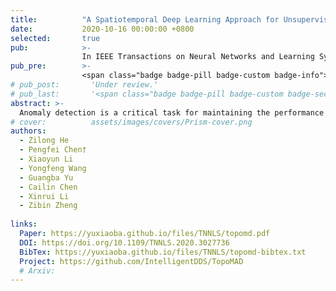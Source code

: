 ```yaml
---
title:          "A Spatiotemporal Deep Learning Approach for Unsupervised Anomaly Detection in Cloud Systems"
date:           2020-10-16 00:00:00 +0800
selected:       true
pub:            >-
                In IEEE Transactions on Neural Networks and Learning Systems
pub_pre:        >-
                <span class="badge badge-pill badge-custom badge-info">TNNLS (Impact Factor 10.4, CCF B)</span>
# pub_post:       'Under review.'
# pub_last:       '<span class="badge badge-pill badge-custom badge-secondary">Conference</span><span class="badge badge-pill badge-custom badge-warning">Poster</span>'
abstract: >-
  Anomaly detection is a critical task for maintaining the performance of a cloud system. Using data-driven methods to address this issue is the mainstream in recent years. However, due to the lack of labeled data for training in practice, it is necessary to enable an anomaly detection model trained on contaminated data in an unsupervised way. Besides, with the increasing complexity of cloud systems, effectively organizing data collected from a wide range of components of a system and modeling spatiotemporal dependence among them become a challenge. In this article, we propose TopoMAD, a stochastic seq2seq model which can robustly model spatial and temporal dependence among contaminated data. We include system topological information to organize metrics from different components and apply sliding windows over metrics collected continuously to capture the temporal dependence. We extract spatial features with the help of graph neural networks and temporal features with long short-term memory networks. Moreover, we develop our model based on variational auto-encoder, enabling it to work well robustly even when trained on contaminated data. Our approach is validated on the run-time performance data collected from two representative cloud systems, namely, a big data batch processing system and a microservice-based transaction processing system. The experimental results show that TopoMAD outperforms some state-of-the-art methods on these two data sets.
# cover:          assets/images/covers/Prism-cover.png
authors:
  - Zilong He
  - Pengfei Chen†
  - Xiaoyun Li
  - Yongfeng Wang
  - Guangba Yu
  - Cailin Chen
  - Xinrui Li
  - Zibin Zheng
  
links:
  Paper: https://yuxiaoba.github.io/files/TNNLS/topomd.pdf
  DOI: https://doi.org/10.1109/TNNLS.2020.3027736
  BibTex: https://yuxiaoba.github.io/files/TNNLS/topomd-bibtex.txt
  Project: https://github.com/IntelligentDDS/TopoMAD
  # Arxiv:
---
```


